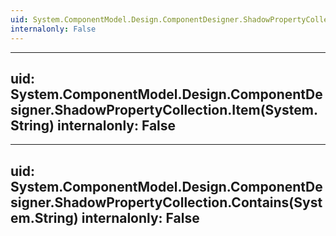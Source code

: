 ```yaml
---
uid: System.ComponentModel.Design.ComponentDesigner.ShadowPropertyCollection
internalonly: False
---
```


---
uid: System.ComponentModel.Design.ComponentDesigner.ShadowPropertyCollection.Item(System.String)
internalonly: False
---

---
uid: System.ComponentModel.Design.ComponentDesigner.ShadowPropertyCollection.Contains(System.String)
internalonly: False
---
